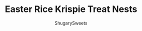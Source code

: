 ---
layout: ../../layouts/MarkdownPostLayout.astro
title: Easter Rice Krispie Treat Nests
author: ShugarySweets
pubDate: 2021-03-04
description: "Easter Rice Krispie Treats shaped like bird&#x27;s nests! A few chocolate egg candies and a swirl of chocolate frosting make these perfect for spring time. Put them in your Easter baskets or bring them to a party to share."
image_url: https://www.shugarysweets.com/wp-content/uploads/2021/03/Easter-rice-krispie-treat-nests-facebook.jpg
tags: ["Rice Krispie Treats","American"]
calories: 345
protein: 3
carbohydrates: 51
fats: 15
fiber: 1
ingredients: ["2 Tablespoon unsalted butter","3 cups mini marshmallows (about 5 oz)","1 teaspoon vanilla extract","¼ teaspoon kosher salt","3 cups Rice Krispies cereal","Sprinkles, optional","2 cups chocolate frosting ","48 chocolate egg candies"]
serves: 16
time: "20 minutes"
prepTime: "15 minutes"
instructions: ["Spray mini-tart pans with non-stick butter spray and set aside.","Add butter to a large saucepan over medium-low heat. Allow the butter to melt for about 30 seconds, and then add mini marshmallows and stir with spatula.","Once the mixture has melted remove from heat and add in the vanilla extract and salt.","Pour in the Crispy Rice Cereal and combine evenly using the rubber spatula.","Once combined, top with Easter sprinkles (optional) and give it another quick mix.","Scoop the mixture into the pans using the spatula and a spoon. Then, using either your fingers or the spoon to push down into the pan and pinch the sides, creating a nest shape.","Allow the nests to cool inside the pans.","Once cooled, pipe chocolate frosting in the center using an open star 1M piping tip, and top with 3 chocolate egg candies."]
nutrition: ["345 calories","51 grams carbohydrates","20 milligrams cholesterol","15 grams fat","1 grams fiber","3 grams protein","7 grams saturated fat","164 milligrams sodium","41 grams sugar","0 grams trans fat","7 grams unsaturated fat"]
---